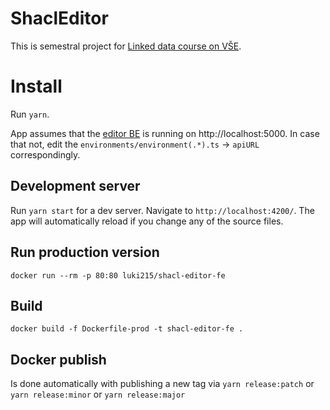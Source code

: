 # ShaclEditor

This is semestral project for [Linked data course on VŠE](https://nb.vse.cz/~svatek/rzzw.html).

# Install
Run `yarn`.

App assumes that the [editor BE](https://github.com/luki215/shacl-playground-back) is running on http://localhost:5000. In case that not, edit the `environments/environment(.*).ts` -> `apiURL` correspondingly.

## Development server

Run `yarn start` for a dev server. Navigate to `http://localhost:4200/`. The app will automatically reload if you change any of the source files.

## Run production version
```docker run --rm -p 80:80 luki215/shacl-editor-fe```

## Build
```docker build -f Dockerfile-prod -t shacl-editor-fe .```

## Docker publish
Is done automatically with publishing a new tag via
`yarn release:patch` or
`yarn release:minor` or
`yarn release:major`
